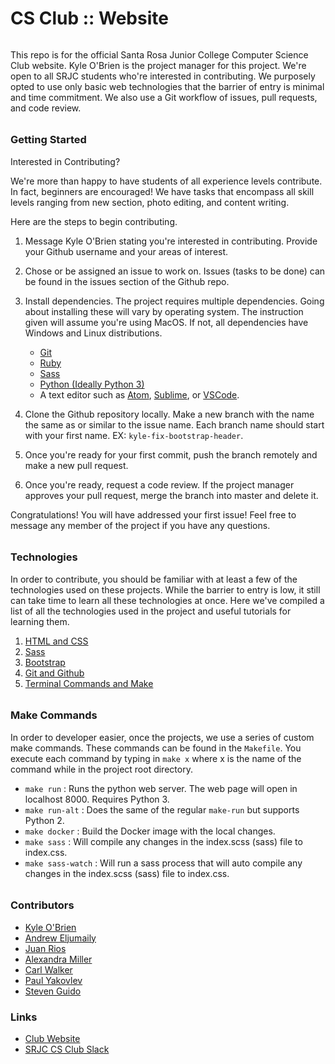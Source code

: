 #  CS Club :: Website

######

This repo is for the official Santa Rosa Junior College Computer Science Club website. Kyle O'Brien is the project manager for this project. We're open to all SRJC students who're interested in contributing. We purposely opted to use only basic web technologies that the barrier of entry is minimal and time commitment. We also use a Git workflow of issues, pull requests, and code review.

######

### Getting Started

Interested in Contributing?

We're more than happy to have students of all experience levels contribute. In fact, beginners are encouraged! We have tasks that encompass all skill levels ranging from new section, photo editing, and content writing.

Here are the steps to begin contributing.

1. Message Kyle O'Brien stating you're interested in contributing. Provide your Github username and your areas of interest.

2. Chose or be assigned an issue to work on. Issues (tasks to be done) can be found in the issues section of the Github repo.

3. Install dependencies. The project requires multiple dependencies. Going about installing these will vary by operating system. The instruction given will assume you're using MacOS. If not, all dependencies have Windows and Linux distributions.
    - [Git](https://git-scm.com/book/en/v2/Getting-Started-Installing-Git)
    - [Ruby](https://www.ruby-lang.org/en/documentation/installation/)
    - [Sass](https://sass-lang.com/install)
    - [Python (Ideally Python 3)](https://www.python.org/downloads/)
    - A text editor such as [Atom](https://atom.io/), [Sublime](https://www.sublimetext.com/), or [VSCode](https://code.visualstudio.com/).

4. Clone the Github repository locally. Make a new branch with the name the same as or similar to the issue name. Each branch name should start with your first name. EX: `kyle-fix-bootstrap-header`.

5. Once you're ready for your first commit, push the branch remotely and make a new pull request.

6. Once you're ready, request a code review. If the project manager approves your pull request, merge the branch into master and delete it.

Congratulations! You will have addressed your first issue! Feel free to message any member of the project if you have any questions.

######
### Technologies

In order to contribute, you should be familiar with at least a few of the technologies used on these projects. While the barrier to entry is low, it still can take time to learn all these technologies at once. Here we've compiled a list of all the technologies used in the project and useful tutorials for learning them.

1. [HTML and CSS](https://teamtreehouse.com/tracks/front-end-web-development)
2. [Sass](https://teamtreehouse.com/library/sass-basics-2)
3. [Bootstrap](https://teamtreehouse.com/library/bootstrap-4-basics-2)
5. [Git and Github](https://try.github.io/)
6. [Terminal Commands and Make](https://teamtreehouse.com/library/console-foundations)

######
### Make Commands

In order to developer easier, once the projects, we use a series of custom make commands. These commands can be found in the `Makefile`. You execute each command by typing in `make x` where x is the name of the command while in the project root directory.
* `make run` : Runs the python web server. The web page will open in localhost 8000. Requires Python 3.
* `make run-alt` : Does the same of the regular `make-run` but supports Python 2.
* `make docker` : Build the Docker image with the local changes.
* `make sass` : Will compile any changes in the index.scss (sass) file to index.css.
* `make sass-watch` : Will run a sass process that will auto compile any changes in the index.scss (sass) file to index.css.

######
### Contributors
* [Kyle O'Brien](https://github.com/Kyle1668)
* [Andrew Eljumaily](https://github.com/AndrewE1234)
* [Juan Rios](https://github.com/jcr7467)
* [Alexandra Miller](https://github.com/amtalantova)
* [Carl Walker](https://github.com/TalentedTurt1e)
* [Paul Yakovlev](https://github.com/paulyakovlev)
* [Steven Guido](https://github.com/fuzzybear3)

### Links
* [Club Website](https://kyle1668.github.io/SRJC-CS-Club-Website/)
* [SRJC CS Club Slack](https://srjccsc.slack.com/messages)
